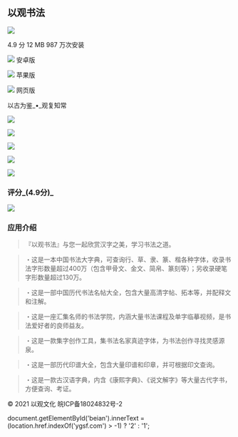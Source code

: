                                                            

## 以观书法

![](./image/ygsf.png)

4.9 分 12 MB 987 万次安装

![](./image/android.png) 安卓版

![](./image/apple.png) 苹果版

![](./image/web.png) 网页版

以古为鉴_•_观复知常

![](./image/app-01.jpg)

![](./image/app-02.jpg)

![](./image/app-03.jpg)

![](./image/app-04.jpg)

![](./image/app-05.jpg)

### 评分_(4.9分)_

![](./image/star.png)

### 应用介绍

> 『以观书法』与您一起欣赏汉字之美，学习书法之道。

> ・这是一本中国书法大字典，可查询行、草、隶、篆、楷各种字体，收录书法字形数量超过400万（包含甲骨文、金文、简帛、篆刻等）；另收录硬笔字形数量超过130万。

> ・这是一部中国历代书法名帖大全，包含大量高清字帖、拓本等，并配释文和注解。

> ・这是一座汇集名师的书法学院，内涵大量书法课程及单字临摹视频，是书法爱好者的良师益友。

> ・这是一款集字创作工具，集书法名家真迹字体，为书法创作寻找灵感源泉。

> ・这是一部历代印谱大全，包含大量印谱和印章，并可根据印文查询。

> ・这是一款古汉语字典，内含《康熙字典》、《说文解字》等大量古代字书，方便查询、考证。

© 2021 以观文化 皖ICP备18024832号-2

document.getElementById('beian').innerText = (location.href.indexOf('ygsf.com') > -1) ? '2' : '1';

